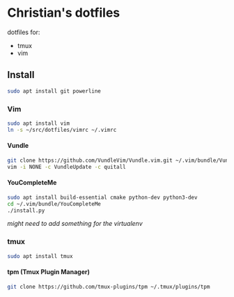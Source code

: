 Christian's dotfiles
====================

dotfiles for:
* tmux
* vim

Install
---------
```bash
sudo apt install git powerline
```
### Vim  
```bash
sudo apt install vim  
ln -s ~/src/dotfiles/vimrc ~/.vimrc
```  
#### Vundle  
```bash
git clone https://github.com/VundleVim/Vundle.vim.git ~/.vim/bundle/Vundle.vim
vim -i NONE -c VundleUpdate -c quitall
```
#### YouCompleteMe
```bash
sudo apt install build-essential cmake python-dev python3-dev
cd ~/.vim/bundle/YouCompleteMe
./install.py
```
_might need to add something for the virtualenv_
### tmux
```bash
sudo apt install tmux
```
#### tpm (Tmux Plugin Manager)
```bash
git clone https://github.com/tmux-plugins/tpm ~/.tmux/plugins/tpm
```
